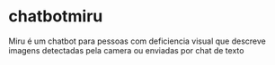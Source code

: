 # chatbotmiru
Miru é um chatbot para pessoas com deficiencia visual que descreve imagens detectadas pela camera ou enviadas por chat de texto
